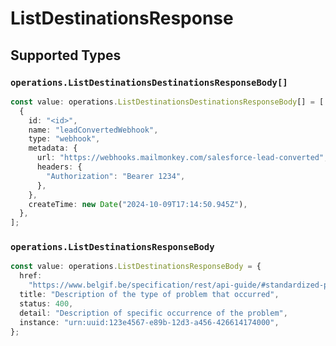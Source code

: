# ListDestinationsResponse


## Supported Types

### `operations.ListDestinationsDestinationsResponseBody[]`

```typescript
const value: operations.ListDestinationsDestinationsResponseBody[] = [
  {
    id: "<id>",
    name: "leadConvertedWebhook",
    type: "webhook",
    metadata: {
      url: "https://webhooks.mailmonkey.com/salesforce-lead-converted",
      headers: {
        "Authorization": "Bearer 1234",
      },
    },
    createTime: new Date("2024-10-09T17:14:50.945Z"),
  },
];
```

### `operations.ListDestinationsResponseBody`

```typescript
const value: operations.ListDestinationsResponseBody = {
  href:
    "https://www.belgif.be/specification/rest/api-guide/#standardized-problem-types",
  title: "Description of the type of problem that occurred",
  status: 400,
  detail: "Description of specific occurrence of the problem",
  instance: "urn:uuid:123e4567-e89b-12d3-a456-426614174000",
};
```

